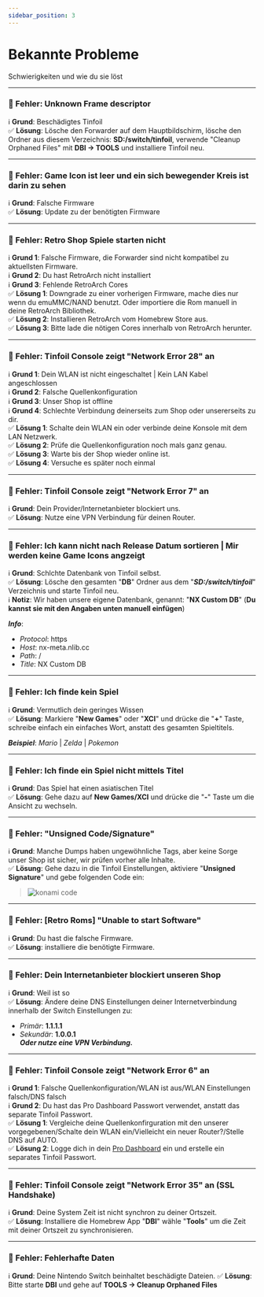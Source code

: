 ```yaml
---
sidebar_position: 3
---
```


# Bekannte Probleme
Schwierigkeiten und wie du sie löst

---

### 🚫 Fehler: Unknown Frame descriptor
ℹ️ **Grund**: Beschädigtes Tinfoil  
✅ **Lösung**: Lösche den Forwarder auf dem Hauptbildschirm, lösche den Ordner aus diesem Verzeichnis: **SD:/switch/tinfoil**, verwende "Cleanup Orphaned Files" mit **DBI -> TOOLS** und installiere Tinfoil neu.

---

### 🚫 Fehler: Game Icon ist leer und ein sich bewegender Kreis ist darin zu sehen
ℹ️ **Grund**: Falsche Firmware  
✅ **Lösung**: Update zu der benötigten Firmware

---

### 🚫 Fehler: Retro Shop Spiele starten nicht
ℹ️ **Grund 1**: Falsche Firmware, die Forwarder sind nicht kompatibel zu aktuellsten Firmware.  
ℹ️ **Grund 2**: Du hast RetroArch nicht installiert  
ℹ️ **Grund 3**: Fehlende RetroArch Cores  
✅ **Lösung 1**: Downgrade zu einer vorherigen Firmware, mache dies nur wenn du emuMMC/NAND benutzt.
Oder importiere die Rom manuell in deine RetroArch Bibliothek.  
✅ **Lösung 2**: Installieren RetroArch vom Homebrew Store aus.  
✅ **Lösung 3**: Bitte lade die nötigen Cores innerhalb von RetroArch herunter.

---

### 🚫 Fehler: Tinfoil Console zeigt "Network Error 28" an
ℹ️ **Grund 1**: Dein WLAN ist nicht eingeschaltet | Kein LAN Kabel angeschlossen  
ℹ️ **Grund 2**: Falsche Quellenkonfiguration  
ℹ️ **Grund 3**: Unser Shop ist offline  
ℹ️ **Grund 4**: Schlechte Verbindung deinerseits zum Shop oder unsererseits zu dir.  
✅ **Lösung 1**: Schalte dein WLAN ein oder verbinde deine Konsole mit dem LAN Netzwerk.  
✅ **Lösung 2**: Prüfe die Quellenkonfiguration noch mals ganz genau.  
✅ **Lösung 3**: Warte bis der Shop wieder online ist.  
✅ **Lösung 4**: Versuche es später noch einmal

---

### 🚫 Fehler: Tinfoil Console zeigt "Network Error 7" an
ℹ️ **Grund**: Dein Provider/Internetanbieter blockiert uns.  
✅ **Lösung**: Nutze eine VPN Verbindung für deinen Router.

---

### 🚫 Fehler: Ich kann nicht nach Release Datum sortieren | Mir werden keine Game Icons angzeigt
ℹ️ **Grund**: Schlchte Datenbank von Tinfoil selbst.  
✅ **Lösung**: Lösche den gesamten "**DB**" Ordner aus dem "***SD:/switch/tinfoil***" Verzeichnis und starte Tinfoil neu.  
ℹ️ **Notiz**: Wir haben unsere eigene Datenbank, genannt: "**NX Custom DB**" (**Du kannst sie mit den Angaben unten manuell einfügen**)  

_**Info**_:  

- *Protocol*: https  
- *Host*: nx-meta.nlib.cc  
- *Path*: /  
- *Title*: NX Custom DB

---

### 🚫 Fehler: Ich finde kein Spiel
ℹ️ **Grund**: Vermutlich dein geringes Wissen  
✅ **Lösung**: Markiere "**New Games**" oder "**XCI**" und drücke die "**+**" Taste, schreibe einfach ein einfaches Wort, anstatt des gesamten Spieltitels.  

_**Beispiel**_: *Mario* | *Zelda* | *Pokemon*

---

### 🚫 Fehler: Ich finde ein Spiel nicht mittels Titel
ℹ️ **Grund**: Das Spiel hat einen asiatischen Titel  
✅ **Lösung**: Gehe dazu auf **New Games/XCI** und drücke die "**-**" Taste um die Ansicht zu wechseln.

---

### 🚫 Fehler: "Unsigned Code/Signature"
ℹ **Grund**: Manche Dumps haben ungewöhnliche Tags, aber keine Sorge unser Shop ist sicher, wir prüfen vorher alle Inhalte.  
✅ **Lösung**: Gehe dazu in die Tinfoil Einstellungen, aktiviere "**Unsigned Signature**" und gebe folgenden Code ein:

> ![konami code](/img/nx/konami.jpg)

---

### 🚫 Fehler: [Retro Roms] "Unable to start Software"
ℹ️ **Grund**: Du hast die falsche Firmware.  
✅ **Lösung**: installiere die benötigte Firmware.

---

### 🚫 Fehler: Dein Internetanbieter blockiert unseren Shop
ℹ️ **Grund**: Weil ist so  
✅ **Lösung**: Ändere deine DNS Einstellungen deiner Internetverbindung innerhalb der Switch Einstellungen zu:  

- _Primär_: **1.1.1.1**  
- _Sekundär_: **1.0.0.1**  
***Oder nutze eine VPN Verbindung.***

---

### 🚫 Fehler: Tinfoil Console zeigt "Network Error 6" an
ℹ️ **Grund 1**: Falsche Quellenkonfiguration/WLAN ist aus/WLAN Einstellungen falsch/DNS falsch  
ℹ️ **Grund 2**: Du hast das Pro Dashboard Passwort verwendet, anstatt das separate Tinfoil Passwort.  
✅ **Lösung 1**: Vergleiche deine Quellenkonfirguration mit den unserer vorgegebenen/Schalte dein WLAN ein/Vielleicht ein neuer Router?/Stelle DNS auf AUTO.  
✅ **Lösung 2**: Logge dich in dein [Pro Dashboard](https://pro.nlib.cc) ein und erstelle ein separates Tinfoil Passwort.

---

### 🚫 Fehler: Tinfoil Console zeigt "Network Error 35" an (SSL Handshake)
ℹ️ **Grund**: Deine System Zeit ist nicht synchron zu deiner Ortszeit.  
✅ **Lösung**: Installiere die Homebrew App "**DBI**" wähle "**Tools**" um die Zeit mit deiner Ortszeit zu synchronisieren.

---

### 🚫 Fehler: Fehlerhafte Daten
ℹ️ **Grund**: Deine Nintendo Switch beinhaltet beschädigte Dateien.
✅ **Lösung**: Bitte starte **DBI** und gehe auf **TOOLS -> Cleanup Orphaned Files**